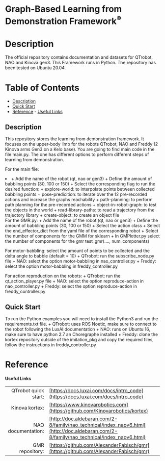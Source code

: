 <!--
* Graph-Based Learning from Demonstration Framework
*
* Copyright (c) 2024 Natalia Quiroga Perez. All rights reserved.
*
* This software may be modified and distributed
* under the terms of the BSD 3-Clause license.
*
* Refer to the LICENSE file for details.
*
-->

<h1>Graph-Based Learning from Demonstration Framework<sup>®</sup></h1>

<a id="markdown-description" name="description"></a>
# Description

The official repository contains documentation and datasets for QTrobot, NAO and Kinova gen3. This Framework runs in Python.
The repository has been tested on Ubuntu 20.04.

<h1>Table of Contents</h1>

<!-- TOC -->

- [Description](#description)
- [Quick Start](#quickstart)
- [Reference](#reference)
      - [Useful Links](#useful-links)

<a id="description" name="description"></a>
## Description

This repository stores the learning from demonstration framework. It focuses on the upper-body limb for the robots QTrobot, NAO and Freddy (2 Kinova arms Gen3 on a Kelo base).
You are going to find main code in the file main.py. The one has different options to perform different steps of learning from demonstration.

For the main file:
<li>
      + Add the name of the robot (qt, nao or gen3)
      + Define the amount of babbling points (30, 100 or 150)
      + Select the corresponding flag to run the desired function: 
            + explore-world: to interpolate points between collected babbling points
            + pose-predicition: to iterate over the 12 pre-recorded actions and increase the graphs reachability 
            + path-planning: to perform path planning for the pre-recorded actions
            + object-in-robot-graph: to test the objects in the world
            + read-library-paths: to read a trajectory from the trajectory library
            + create-object: to create an object file
 </li>
For the GMR.py:
      + Add the name of the robot (qt, nao or gen3)
      + Define the amount of babbling points (30, 100 or 150)
      + Select the action class
      + Select the end_effector_dict from the yaml file of the corresponding robot
      + Select the number of components for the GMM for sklearn
      + In GMPlotter.py select the number of components for the gmr test_gmr(...., num_components)

For motor-babbling: select the amount of points to be collected and the delta angle to babble  (default = 10)
      + QTrobot: run the subscribe_node.py file
      + NAO: select the option motor-babbling in nao_controller.py
      + Freddy: select the option motor-babbling in freddy_controller.py

For action reproduction on the robots:
      + QTrobot: run the qt_action_player.py file
      + NAO: select the option reproduce-action in nao_controller.py
      + Freddy: select the option reproduce-action in freddy_controller.py
      
<a id="quickstart" name="quickstart"></a>      
## Quick Start 

  To run the Python examples you will need to install the Python3 and run the requirements.txt file.
      + QTrobot: uses ROS Noetic, make sure to connect to the robot following the LuxAI documentation
      + NAO: runs on Ubuntu 16, make sure to have python 2.7 an Choregraphe installed 
      + Freddy: clone the kortex repository outside of the imitation_pkg and copy the required files, follow the instructions in freddy_controller.py


<a id="reference" name="reference"></a>   
# Reference
#### Useful Links
|  |  |
| ---: | --- |
| QTrobot quick start: | [https://docs.luxai.com/docs/intro_code](https://docs.luxai.com/docs/intro_code) |
| Kinova kortex: | [https://www.kinovarobotics.com](https://github.com/Kinovarobotics/kortex)|
| NAO documentation: | [http://doc.aldebaran.com/2-8/family/nao_technical/index_naov6.html](http://doc.aldebaran.com/2-8/family/nao_technical/index_naov6.html)|
| GMR repository: | [https://github.com/AlexanderFabisch/gmr](https://github.com/AlexanderFabisch/gmr)|
